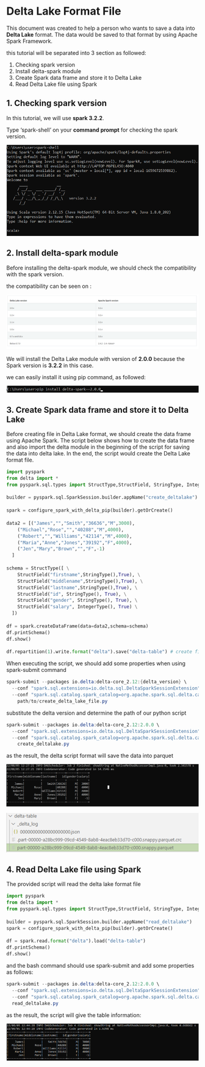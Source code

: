 # Delta Lake Format File

This document was created to help a person who wants to save a data into **Delta Lake** format. The data would be saved to that format by using Apache Spark Framework.

this tutorial will be separated into 3 section as followed:

1. Checking spark version
2. Install delta-spark module
3. Create Spark data frame and store it to Delta Lake
4. Read Delta Lake file using Spark

## 1. Checking spark version

In this tutorial, we will use **spark 3.2.2**. 

Type ‘spark-shell’ on your **command prompt** for checking the spark version.

![Untitled](Delta%20Lake%20Format%20File/Untitled.png)

## 2. Install delta-spark module

Before installing the delta-spark module, we should check the compatibility with the spark version.

the compatibility can be seen on : 

[](https://docs.delta.io/latest/releases.html)

![Untitled](Delta%20Lake%20Format%20File/Untitled%201.png)

We will install the Delta Lake module with version of **2.0.0** because the Spark version is **3.2.2** in this case.

we can easily install it using pip command, as followed:

![Untitled](Delta%20Lake%20Format%20File/Untitled%202.png)

## 3. Create Spark data frame and store it to Delta Lake

Before creating file in Delta Lake format, we should create the data frame using Apache Spark. The script below shows how to create the data frame and also import the delta module in the beginning of the script for saving the data into delta lake. In the end, the script would create the Delta Lake format file.

```python
import pyspark
from delta import *
from pyspark.sql.types import StructType,StructField, StringType, IntegerType

builder = pyspark.sql.SparkSession.builder.appName("create_deltalake")

spark = configure_spark_with_delta_pip(builder).getOrCreate()

data2 = [("James","","Smith","36636","M",3000),
    ("Michael","Rose","","40288","M",4000),
    ("Robert","","Williams","42114","M",4000),
    ("Maria","Anne","Jones","39192","F",4000),
    ("Jen","Mary","Brown","","F",-1)
  ]

schema = StructType([ \
    StructField("firstname",StringType(),True), \
    StructField("middlename",StringType(),True), \
    StructField("lastname",StringType(),True), \
    StructField("id", StringType(), True), \
    StructField("gender", StringType(), True), \
    StructField("salary", IntegerType(), True) \
  ])
 
df = spark.createDataFrame(data=data2,schema=schema)
df.printSchema()
df.show()

df.repartition(1).write.format("delta").save("delta-table") # create file in delta lake format
```

When executing the script, we should add some properties when using spark-submit command

```powershell
spark-submit --packages io.delta:delta-core_2.12:{delta_version} \
  --conf "spark.sql.extensions=io.delta.sql.DeltaSparkSessionExtension" \
  --conf "spark.sql.catalog.spark_catalog=org.apache.spark.sql.delta.catalog.DeltaCatalog" \
	path/to/create_delta_lake_file.py
```

substitute the delta version and determine the path of our python script

```powershell
spark-submit --packages io.delta:delta-core_2.12:2.0.0 \
  --conf "spark.sql.extensions=io.delta.sql.DeltaSparkSessionExtension" \
  --conf "spark.sql.catalog.spark_catalog=org.apache.spark.sql.delta.catalog.DeltaCatalog" \
	create_deltalake.py
```

as the result, the delta script format will save the data into parquet 

![Untitled](Delta%20Lake%20Format%20File/Untitled%203.png)

![Untitled](Delta%20Lake%20Format%20File/Untitled%204.png)

## 4. Read Delta Lake file using Spark

The provided script will read the delta lake format file

```python
import pyspark
from delta import *
from pyspark.sql.types import StructType,StructField, StringType, IntegerType

builder = pyspark.sql.SparkSession.builder.appName("read_deltalake")
spark = configure_spark_with_delta_pip(builder).getOrCreate()

df = spark.read.format("delta").load("delta-table")
df.printSchema()
df.show()
```

and the bash command should use spark-submit and add some properties as follows:

```powershell
spark-submit --packages io.delta:delta-core_2.12:2.0.0 \
  --conf "spark.sql.extensions=io.delta.sql.DeltaSparkSessionExtension" \
  --conf "spark.sql.catalog.spark_catalog=org.apache.spark.sql.delta.catalog.DeltaCatalog" \
  read_deltalake.py
```

as the result, the script will give the table information:

![Untitled](Delta%20Lake%20Format%20File/Untitled%205.png)